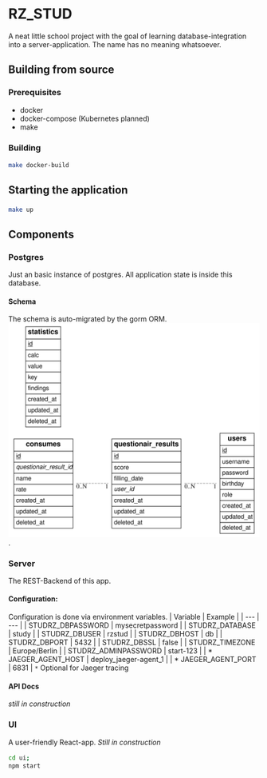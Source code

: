 # RZ_STUD
A neat little school project with the goal of learning database-integration into a server-application.
The name has no meaning whatsoever.

## Building from source
### Prerequisites
* docker
* docker-compose (Kubernetes planned)
* make
### Building
```bash
make docker-build
```
## Starting the application
```bash
make up
```

## Components
### Postgres
Just an basic instance of postgres.
All application state is inside this database.
#### Schema
The schema is auto-migrated by the gorm ORM.
![here](db/schema_erd.svg).
### Server
The REST-Backend of this app.  
#### Configuration:  
Configuration is done via environment variables.
| Variable | Example |
| --- | --- |
| STUDRZ_DBPASSWORD | mysecretpassword |
| STUDRZ_DATABASE | study |
| STUDRZ_DBUSER | rzstud |
| STUDRZ_DBHOST | db |
| STUDRZ_DBPORT | 5432 |
| STUDRZ_DBSSL | false |
| STUDRZ_TIMEZONE | Europe/Berlin |
| STUDRZ_ADMINPASSWORD | start-123 |
| * JAEGER_AGENT_HOST | deploy_jaeger-agent_1 |
| * JAEGER_AGENT_PORT | 6831 |
```*``` Optional for Jaeger tracing
#### API Docs
_still in construction_
### UI
A user-friendly React-app.
_Still in construction_
```bash
cd ui; 
npm start
```